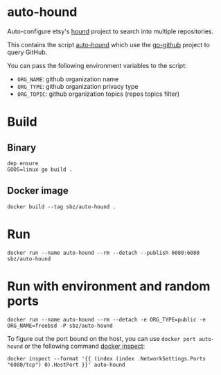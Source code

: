 # auto-hound

Auto-configure etsy's [hound](https://github.com/etsy/hound) project to search into multiple repositories.

This contains the script [auto-hound](/auto-hound.go) which use the [go-github](https://github.com/google/go-github) project to query GitHub.

You can pass the following environment variables to the script:

* `ORG_NAME`: github organization name
* `ORG_TYPE`: github organization privacy type
* `ORG_TOPIC`: github organization topics (repos topics filter)

# Build

## Binary

```
dep ensure
GOOS=linux go build .
```

## Docker image

```
docker build --tag sbz/auto-hound .
```

# Run

```
docker run --name auto-hound --rm --detach --publish 6080:6080 sbz/auto-hound
```

# Run with environment and random ports

```
docker run --name auto-hound --rm --detach -e ORG_TYPE=public -e ORG_NAME=freebsd -P sbz/auto-hound
```

To figure out the port bound on the host, you can use `docker port auto-hound` or the
following command [docker inspect](https://docs.docker.com/engine/reference/commandline/inspect):

```
docker inspect --format '{{ (index (index .NetworkSettings.Ports "6080/tcp") 0).HostPort }}' auto-hound
```
